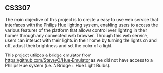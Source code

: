 ## CS3307

The main objective of this project is to create a easy to use web service that interfaces with the Philips Hue lighting system, enabling users to access the various features of the platform that allows control over lighting in their homes through any connected web browser.  Through this web service, users can interact with their lights in their home by turning the lights on and off, adjust their brightness and set the color of a light.

This project utilizes a bridge emulator from https://github.com/SteveyO/Hue-Emulator as we did not have access to a Philips Hue system (i.e. A Bridge + Hue Light Bulbs).
